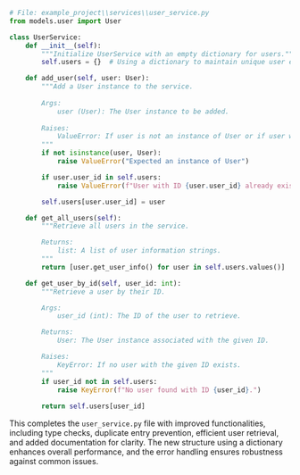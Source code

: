 ```python
# File: example_project\\services\\user_service.py
from models.user import User

class UserService:
    def __init__(self):
        """Initialize UserService with an empty dictionary for users."""
        self.users = {}  # Using a dictionary to maintain unique user entries by ID

    def add_user(self, user: User):
        """Add a User instance to the service.
        
        Args:
            user (User): The User instance to be added.
        
        Raises:
            ValueError: If user is not an instance of User or if user with the same ID already exists.
        """
        if not isinstance(user, User):
            raise ValueError("Expected an instance of User")

        if user.user_id in self.users:
            raise ValueError(f"User with ID {user.user_id} already exists.")

        self.users[user.user_id] = user

    def get_all_users(self):
        """Retrieve all users in the service.

        Returns:
            list: A list of user information strings.
        """
        return [user.get_user_info() for user in self.users.values()]

    def get_user_by_id(self, user_id: int):
        """Retrieve a user by their ID.

        Args:
            user_id (int): The ID of the user to retrieve.

        Returns:
            User: The User instance associated with the given ID.

        Raises:
            KeyError: If no user with the given ID exists.
        """
        if user_id not in self.users:
            raise KeyError(f"No user found with ID {user_id}.")
        
        return self.users[user_id]
```
This completes the `user_service.py` file with improved functionalities, including type checks, duplicate entry prevention, efficient user retrieval, and added documentation for clarity. The new structure using a dictionary enhances overall performance, and the error handling ensures robustness against common issues.